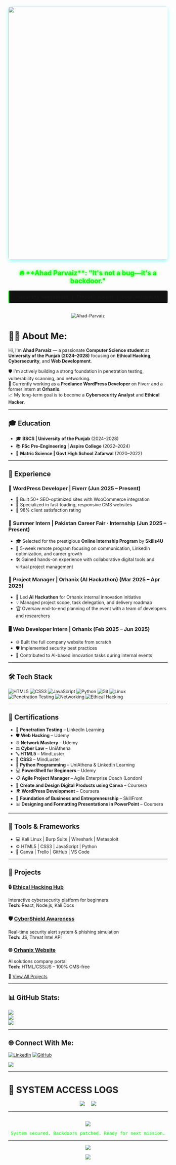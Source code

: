 <div align="center">
  <img src="https://i.giphy.com/media/qgQUggAC3Pfv687qPC/giphy.gif" width="800" style="border-radius: 8px; box-shadow: 0 4px 12px rgba(0, 255, 255, 0.4);"/>
  <br>
  <h2 style="color: #00ff00; text-shadow: 0 0 8px #00ff00;">🔥 **Ahad Parvaiz**: "It's not a bug—it's a backdoor."</h2>
  <pre style="background: #111; padding: 12px; border-radius: 4px; border-left: 3px solid #00ff00;"> Security Specialist | Ethical Hacker | Code Alchemist </pre>
  <br>
  <img src="https://komarev.com/ghpvc/?username=Ahad-Parvaiz&label=PROFILE_VISITS&color=00ff00&style=for-the-badge&labelColor=000000" alt="Ahad-Parvaiz" />
</div>

# 👨‍💻 About Me:
Hi, I'm **Ahad Parvaiz** — a passionate **Computer Science student** at **University of the Punjab (2024–2028)** focusing on **Ethical Hacking**, **Cybersecurity**, and **Web Development**.

🛡️ I'm actively building a strong foundation in penetration testing, vulnerability scanning, and networking.<br>
🚀 Currently working as a **Freelance WordPress Developer** on Fiverr and a former intern at **Orhanix**.<br>
📈 My long-term goal is to become a **Cybersecurity Analyst** and **Ethical Hacker**.

---

## 🎓 Education
- 🎓 **BSCS | University of the Punjab** (2024–2028)
- 📚 **FSc Pre-Engineering | Aspire College** (2022–2024)
- 🏫 **Matric Science | Govt High School Zafarwal** (2020–2022)

---

## 💼 Experience
### 🔧 WordPress Developer | Fiverr (Jun 2025 – Present)
- 🚀 Built 50+ SEO-optimized sites with WooCommerce integration  
- 🛒 Specialized in fast-loading, responsive CMS websites  
- 🌟 98% client satisfaction rating

### 🧠 Summer Intern | Pakistan Career Fair · Internship (Jun 2025 – Present)
- 🎓 Selected for the prestigious **Online Internship Program** by **Skills4U**  
- 📌 5-week remote program focusing on communication, LinkedIn optimization, and career growth  
- 🛠️ Gained hands-on experience with collaborative digital tools and virtual project management

### 🧩 Project Manager | Orhanix (AI Hackathon) (Mar 2025 – Apr 2025)
- 🧠 Led **AI Hackathon** for Orhanix internal innovation initiative  
- 💡 Managed project scope, task delegation, and delivery roadmap  
- 🏆 Oversaw end-to-end planning of the event with a team of developers and researchers

### 🖥️ Web Developer Intern | Orhanix (Feb 2025 – Jun 2025)
- 🌐 Built the full company website from scratch  
- 🛡️ Implemented security best practices  
- 🤖 Contributed to AI-based innovation tasks during internal events


---

## 🛠️ Tech Stack
![HTML5](https://img.shields.io/badge/html5-%23E34F26.svg?style=for-the-badge&logo=html5&logoColor=white)
![CSS3](https://img.shields.io/badge/css3-%231572B6.svg?style=for-the-badge&logo=css3&logoColor=white)
![JavaScript](https://img.shields.io/badge/javascript-%23F7DF1E.svg?style=for-the-badge&logo=javascript&logoColor=black)
![Python](https://img.shields.io/badge/python-%233776AB.svg?style=for-the-badge&logo=python&logoColor=yellow)
![Git](https://img.shields.io/badge/git-%23F05033.svg?style=for-the-badge&logo=git&logoColor=white)
![Linux](https://img.shields.io/badge/linux-%23FCC624.svg?style=for-the-badge&logo=linux&logoColor=black)
![Penetration Testing](https://img.shields.io/badge/Penetration%20Testing-000000?style=for-the-badge&logo=kalilinux&logoColor=white)
![Networking](https://img.shields.io/badge/Networking-007ACC?style=for-the-badge&logo=wireshark&logoColor=white)
![Ethical Hacking](https://img.shields.io/badge/Ethical%20Hacking-8B0000?style=for-the-badge&logo=hackthebox&logoColor=white)


---

## 📜 Certifications
- 🧠 **Penetration Testing** – LinkedIn Learning  
- 🛡️ **Web Hacking** – Udemy  
- 🌐 **Network Mastery** – Udemy  
- ⚖️ **Cyber Law** – UniAthena  
- 🔤 **HTML5** – MindLuster  
- 🎨 **CSS3** – MindLuster  
- 🐍 **Python Programming** – UniAthena & LinkedIn Learning  
- 💻 **PowerShell for Beginners** – Udemy  
- 📋 **Agile Project Manager** – Agile Enterprise Coach (London)  
- 🎨 **Create and Design Digital Products using Canva** – Coursera  
- 🌍 **WordPress Development** – Coursera  
- 💼 **Foundation of Business and Entrepreneurship** – SkillFront  
- 📊 **Designing and Formatting Presentations in PowerPoint** – Coursera


---

## 🔐 Tools & Frameworks
- 💻 Kali Linux | Burp Suite | Wireshark | Metasploit
- ⚙️ HTML5 | CSS3 | JavaScript | Python
- 🎨 Canva | Trello | GitHub | VS Code

---

## 🚀 Projects
### 🔒 [Ethical Hacking Hub](https://hacking-with-ahad.vercel.app/)
Interactive cybersecurity platform for beginners  
**Tech:** React, Node.js, Kali Docs

### 🛡️ [CyberShield Awareness](https://cyberaware-nu.vercel.app/)
Real-time security alert system & phishing simulation  
**Tech:** JS, Threat Intel API

### 🌐 [Orhanix Website](https://orhanix.tech/)
AI solutions company portal  
**Tech:** HTML/CSS/JS – 100% CMS-free

🔗 [View All Projects](https://github.com/Ahad-Parvaiz?tab=repositories)

---

## 📊 GitHub Stats:
![](https://github-readme-stats.vercel.app/api?username=Ahad-Parvaiz&theme=radical&hide_border=false)<br/>
![](https://github-readme-streak-stats.herokuapp.com/?user=Ahad-Parvaiz&theme=radical&hide_border=false)<br/>
![](https://github-readme-stats.vercel.app/api/top-langs/?username=Ahad-Parvaiz&theme=radical&hide_border=false&layout=compact)


---

## 🌐 Connect With Me:
[![LinkedIn](https://img.shields.io/badge/LinkedIn-0077B5.svg?style=for-the-badge&logo=linkedin&logoColor=white)](https://www.linkedin.com/in/ahadparvaiz/)
[![GitHub](https://img.shields.io/badge/GitHub-100000.svg?style=for-the-badge&logo=github&logoColor=white)](https://github.com/Ahad-Parvaiz)


[![](https://visitcount.itsvg.in/api?id=Ahad-Parvaiz&label=Profile%20Views&color=6&icon=5&pretty=false)](https://visitcount.itsvg.in)

---

# 🚀 SYSTEM ACCESS LOGS

<div align="center">
  <img src="https://img.shields.io/badge/HACK_ATTEMPTS-19-00ff00?style=for-the-badge" />
  &nbsp;&nbsp;&nbsp;
  <img src="https://img.shields.io/badge/TOTAL_VISITS-12345-00ff00?style=for-the-badge" />
</div>

---

<div align="center" style="margin-top: 30px;">
  <img src="https://img.shields.io/badge/ACCESS_GRANTED-00ff00?style=for-the-badge&logo=lock&logoColor=white" />
  <br>
  <p style="color: #00ff00; font-family: monospace;"> System secured. Backdoors patched. Ready for next mission. </p>
</div>

---

<p align="center">
  <img src="https://img.shields.io/badge/-%20%20%F0%9F%94%92%20SESSION%20TERMINATED%20%F0%9F%94%92%20%20-00ff00?style=flat" />
</p>
<p align="center">
  <img src="https://readme-typing-svg.herokuapp.com?lines=________________________&center=true&width=500&color=00FF00&size=20">
</p>
